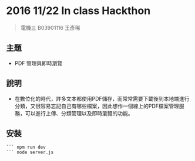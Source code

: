 # 2016 11/22 In class Hackthon

> 電機三 B03901116 王彥稀

## 主題

- PDF 管理與即時瀏覽 

## 說明

- 在數位化的時代，許多文本都使用PDF儲存，而常常需要下載後到本地端進行分類，又很容易忘記自己有哪些檔案，因此想作一個線上的PDF檔案管理服務，可以進行上傳、分類管理以及即時瀏覽的功能。

## 安裝

``` npm i
``` npm run dev
``` node server.js
